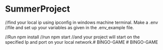 # SummerProject
//find your local ip using ipconfig in windows machine terminal. Make a .env //file and set up your variables as given in the .env_example file.

//Run npm install
//run npm start
//and your project will start on the specified Ip and port on your local network.#   B I N G O - G A M E  
 #   B I N G O - G A M E  
 